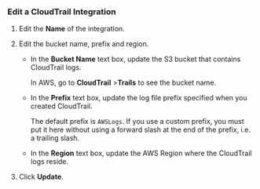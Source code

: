 ### Edit a CloudTrail Integration

1. Edit the **Name** of the integration.
2. Edit the bucket name, prefix and region.

   * In the **Bucket Name** text box, update the S3 bucket that contains CloudTrail logs. 
   
     In AWS, go to **CloudTrail** &gt;**Trails** to see the bucket name.
   
   * In the **Prefix** text box, update the log file prefix specified when you created CloudTrail. 
   
     The default prefix is `AWSLogs`. If you use a custom prefix, you must put it here without using a forward slash at the end of the prefix, i.e. a trailing slash.
   
   * In the **Region** text box, update the AWS Region where the CloudTrail logs reside.
5. Click **Update**. 
